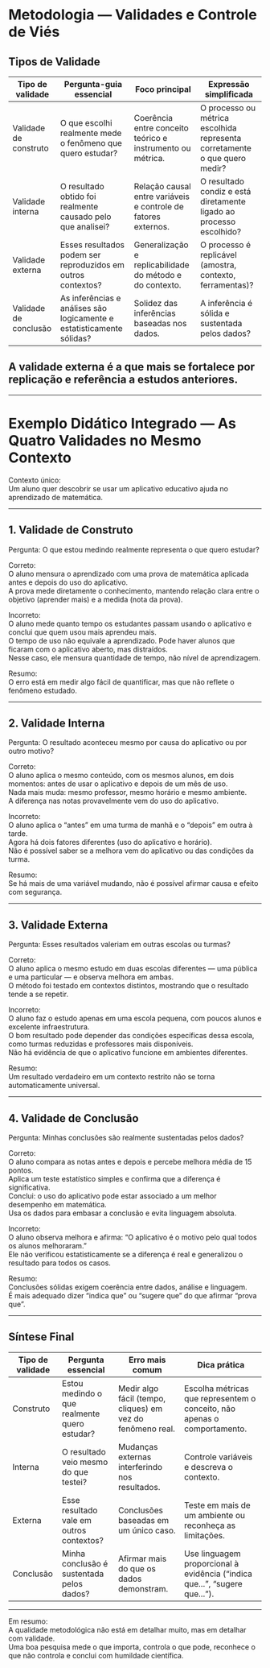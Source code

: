 # Metodologia — Validades e Controle de Viés

## Tipos de Validade

| Tipo de validade | Pergunta-guia essencial | Foco principal | Expressão simplificada |
|------------------|--------------------------|----------------|------------------------|
| Validade de construto | O que escolhi realmente mede o fenômeno que quero estudar? | Coerência entre conceito teórico e instrumento ou métrica. | O processo ou métrica escolhida representa corretamente o que quero medir? |
| Validade interna | O resultado obtido foi realmente causado pelo que analisei? | Relação causal entre variáveis e controle de fatores externos. | O resultado condiz e está diretamente ligado ao processo escolhido? |
| Validade externa | Esses resultados podem ser reproduzidos em outros contextos? | Generalização e replicabilidade do método e do contexto. | O processo é replicável (amostra, contexto, ferramentas)? |
| Validade de conclusão | As inferências e análises são logicamente e estatisticamente sólidas? | Solidez das inferências baseadas nos dados. | A inferência é sólida e sustentada pelos dados? |


## A validade externa é a que mais se fortalece por replicação e referência a estudos anteriores.
---

# Exemplo Didático Integrado — As Quatro Validades no Mesmo Contexto

Contexto único:  
Um aluno quer descobrir se usar um aplicativo educativo ajuda no aprendizado de matemática.

---

## 1. Validade de Construto  
Pergunta: O que estou medindo realmente representa o que quero estudar?

Correto:  
O aluno mensura o aprendizado com uma prova de matemática aplicada antes e depois do uso do aplicativo.  
A prova mede diretamente o conhecimento, mantendo relação clara entre o objetivo (aprender mais) e a medida (nota da prova).

Incorreto:  
O aluno mede quanto tempo os estudantes passam usando o aplicativo e conclui que quem usou mais aprendeu mais.  
O tempo de uso não equivale a aprendizado. Pode haver alunos que ficaram com o aplicativo aberto, mas distraídos.  
Nesse caso, ele mensura quantidade de tempo, não nível de aprendizagem.

Resumo:  
O erro está em medir algo fácil de quantificar, mas que não reflete o fenômeno estudado.

---

## 2. Validade Interna  
Pergunta: O resultado aconteceu mesmo por causa do aplicativo ou por outro motivo?

Correto:  
O aluno aplica o mesmo conteúdo, com os mesmos alunos, em dois momentos: antes de usar o aplicativo e depois de um mês de uso.  
Nada mais muda: mesmo professor, mesmo horário e mesmo ambiente.  
A diferença nas notas provavelmente vem do uso do aplicativo.

Incorreto:  
O aluno aplica o “antes” em uma turma de manhã e o “depois” em outra à tarde.  
Agora há dois fatores diferentes (uso do aplicativo e horário).  
Não é possível saber se a melhora vem do aplicativo ou das condições da turma.

Resumo:  
Se há mais de uma variável mudando, não é possível afirmar causa e efeito com segurança.

---

## 3. Validade Externa  
Pergunta: Esses resultados valeriam em outras escolas ou turmas?

Correto:  
O aluno aplica o mesmo estudo em duas escolas diferentes — uma pública e uma particular — e observa melhora em ambas.  
O método foi testado em contextos distintos, mostrando que o resultado tende a se repetir.

Incorreto:  
O aluno faz o estudo apenas em uma escola pequena, com poucos alunos e excelente infraestrutura.  
O bom resultado pode depender das condições específicas dessa escola, como turmas reduzidas e professores mais disponíveis.  
Não há evidência de que o aplicativo funcione em ambientes diferentes.

Resumo:  
Um resultado verdadeiro em um contexto restrito não se torna automaticamente universal.

---

## 4. Validade de Conclusão  
Pergunta: Minhas conclusões são realmente sustentadas pelos dados?

Correto:  
O aluno compara as notas antes e depois e percebe melhora média de 15 pontos.  
Aplica um teste estatístico simples e confirma que a diferença é significativa.  
Conclui: o uso do aplicativo pode estar associado a um melhor desempenho em matemática.  
Usa os dados para embasar a conclusão e evita linguagem absoluta.

Incorreto:  
O aluno observa melhora e afirma: “O aplicativo é o motivo pelo qual todos os alunos melhoraram.”  
Ele não verificou estatisticamente se a diferença é real e generalizou o resultado para todos os casos.

Resumo:  
Conclusões sólidas exigem coerência entre dados, análise e linguagem.  
É mais adequado dizer “indica que” ou “sugere que” do que afirmar “prova que”.

---

## Síntese Final

| Tipo de validade | Pergunta essencial | Erro mais comum | Dica prática |
|------------------|--------------------|-----------------|---------------|
| Construto | Estou medindo o que realmente quero estudar? | Medir algo fácil (tempo, cliques) em vez do fenômeno real. | Escolha métricas que representem o conceito, não apenas o comportamento. |
| Interna | O resultado veio mesmo do que testei? | Mudanças externas interferindo nos resultados. | Controle variáveis e descreva o contexto. |
| Externa | Esse resultado vale em outros contextos? | Conclusões baseadas em um único caso. | Teste em mais de um ambiente ou reconheça as limitações. |
| Conclusão | Minha conclusão é sustentada pelos dados? | Afirmar mais do que os dados demonstram. | Use linguagem proporcional à evidência (“indica que...”, “sugere que...”). |

---

Em resumo:  
A qualidade metodológica não está em detalhar muito, mas em detalhar com validade.  
Uma boa pesquisa mede o que importa, controla o que pode, reconhece o que não controla e conclui com humildade científica.
